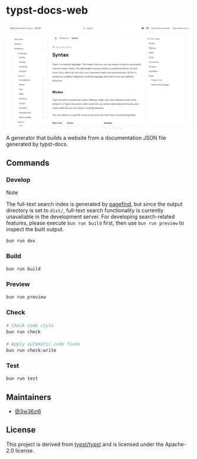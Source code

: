 # typst-docs-web

<div align="center">
  <img src="./images/preview.png" alt="">
</div>

A generator that builds a website from a documentation JSON file generated by typst-docs.

## Commands

### Develop

> [!NOTE]
> The full-text search index is generated by [pagefind](https://pagefind.app/), but since the output directory is set to `dist/`, full-text search functionality is currently unavailable in the development server. For developing search-related features, please execute `bun run build` first, then use `bun run preview` to inspect the built output.

```sh
bun run dev
```

### Build

```sh
bun run build
```

### Preview

```sh
bun run preview
```

### Check

```sh
# Check code style
bun run check

# Apply automatic code fixes
bun run check:write
```

### Test

```sh
bun run test
```

## Maintainers

- [@3w36zj6](https://github.com/3w36zj6)

## License

This project is derived from [typst/typst](https://github.com/typst/typst) and is licensed under the Apache-2.0 license.

